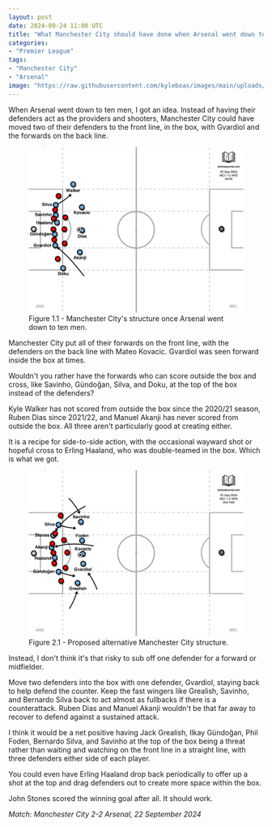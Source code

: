 ```yaml
---
layout: post
date: 2024-09-24 11:00 UTC
title: "What Manchester City should have done when Arsenal went down to ten men"
categories:
- "Premier League"
tags:
- "Manchester City"
- "Arsenal"
image: "https://raw.githubusercontent.com/kyleboas/images/main/uploads/2024/09/23/Image-23Sep2024_00:29:28.png"
---
```


When Arsenal went down to ten men, I got an idea. Instead of having their defenders act as the providers and shooters, Manchester City could have moved two of their defenders to the front line, in the box, with Gvardiol and the forwards on the back line.

<!---more--->

<figure>
    <img src="https://raw.githubusercontent.com/kyleboas/images/main/uploads/2024/09/23/Image-23Sep2024_00:58:24.png">
    <figcaption>Figure 1.1 - Manchester City's structure once Arsenal went down to ten men.</figcaption>
</figure>

Manchester City put all of their forwards on the front line, with the defenders on the back line with Mateo Kovacic. Gvardiol was seen forward inside the box at times. 

Wouldn't you rather have the forwards who can score outside the box and cross, like Savinho, Gündoğan, Silva, and Doku, at the top of the box instead of the defenders? 

Kyle Walker has not scored from outside the box since the 2020/21 season, Ruben Dias since 2021/22, and Manuel Akanji has never scored from outside the box. All three aren't particularly good at creating either. 

It is a recipe for side-to-side action, with the occasional wayward shot or hopeful cross to Erling Haaland, who was double-teamed in the box. Which is what we got.

<figure>
    <img src="https://raw.githubusercontent.com/kyleboas/images/main/uploads/2024/09/23/Image-23Sep2024_01:12:36.png">
    <figcaption>Figure 2.1 - Proposed alternative Manchester City structure.</figcaption>
</figure>

Instead, I don't think it's that risky to sub off one defender for a forward or midfielder. 

Move two defenders into the box with one defender, Gvardiol, staying back to help defend the counter. Keep the fast wingers like Grealish, Savinho, and Bernardo Silva back to act almost as fullbacks if there is a counterattack. Ruben Dias and Manuel Akanji wouldn't be that far away to recover to defend against a sustained attack.

I think it would be a net positive having Jack Grealish, Ilkay Gündoğan, Phil Foden, Bernardo Silva, and Savinho at the top of the box being a threat rather than waiting and watching on the front line in a straight line, with three defenders either side of each player.

You could even have Erling Haaland drop back periodically to offer up a shot at the top and drag defenders out to create more space within the box.

John Stones scored the winning goal after all. It should work.

*Match: Manchester City 2-2 Arsenal, 22 September 2024*
